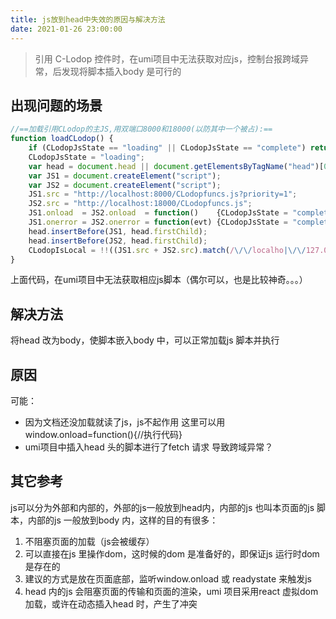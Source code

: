 ```yaml
---
title: js放到head中失效的原因与解决方法
date: 2021-01-26 23:00:00
---
```


> 引用 C-Lodop 控件时，在umi项目中无法获取对应js，控制台报跨域异常，后发现将脚本插入body 是可行的
## 出现问题的场景
```js
//==加载引用CLodop的主JS,用双端口8000和18000(以防其中一个被占):==
function loadCLodop() {
    if (CLodopJsState == "loading" || CLodopJsState == "complete") return;
    CLodopJsState = "loading";
    var head = document.head || document.getElementsByTagName("head")[0] || document.documentElement;
    var JS1 = document.createElement("script");
    var JS2 = document.createElement("script");
    JS1.src = "http://localhost:8000/CLodopfuncs.js?priority=1";
    JS2.src = "http://localhost:18000/CLodopfuncs.js";
    JS1.onload  = JS2.onload  = function()    {CLodopJsState = "complete";}
    JS1.onerror = JS2.onerror = function(evt) {CLodopJsState = "complete";}
    head.insertBefore(JS1, head.firstChild);
    head.insertBefore(JS2, head.firstChild);
    CLodopIsLocal = !!((JS1.src + JS2.src).match(/\/\/localho|\/\/127.0.0./i));
}
```

上面代码，在umi项目中无法获取相应js脚本（偶尔可以，也是比较神奇。。。）

## 解决方法
将head 改为body，使脚本嵌入body 中，可以正常加载js 脚本并执行

## 原因

可能：
  * 因为文档还没加载就读了js，js不起作用 这里可以用window.onload=function(){//执行代码}
  * umi项目中插入head 头的脚本进行了fetch 请求 导致跨域异常？

## 其它参考

js可以分为外部和内部的，外部的js一般放到head内，内部的js 也叫本页面的js 脚本，内部的js 一般放到body 内，这样的目的有很多：
1. 不阻塞页面的加载（js会被缓存）
2. 可以直接在js 里操作dom，这时候的dom 是准备好的，即保证js 运行时dom是存在的
3. 建议的方式是放在页面底部，监听window.onload 或 readystate 来触发js
4. head 内的js 会阻塞页面的传输和页面的渲染，umi 项目采用react 虚拟dom 加载，或许在动态插入head 时，产生了冲突

